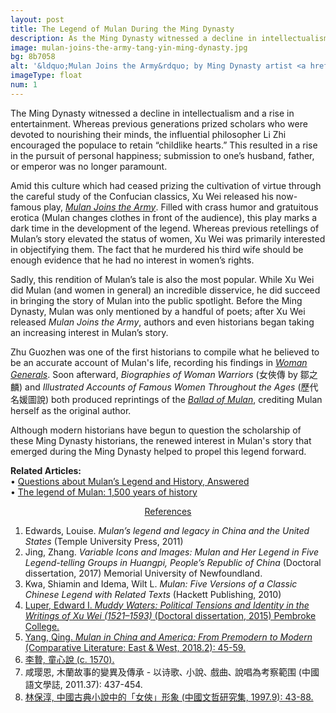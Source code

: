 ```yaml
---
layout: post
title: The Legend of Mulan During the Ming Dynasty
description: As the Ming Dynasty witnessed a decline in intellectualism and a rise in entertainment, Mulan’s story ceased being a tale of virtue and, instead, focused on humor.
image: mulan-joins-the-army-tang-yin-ming-dynasty.jpg
bg: 8b7058
alt: '&ldquo;Mulan Joins the Army&rdquo; by Ming Dynasty artist <a href="https://en.wikipedia.org/wiki/Tang_Yin">Tang Yin</a> (Public domain).'
imageType: float
num: 1
---
```


The Ming Dynasty witnessed a decline in intellectualism and a rise in entertainment. Whereas previous generations prized scholars who were devoted to nourishing their minds, the influential philosopher Li Zhi encouraged the populace to retain &ldquo;childlike hearts.&rdquo; This resulted in a rise in the pursuit of personal happiness; submission to one&rsquo;s husband, father, or emperor was no longer paramount.

Amid this culture which had ceased prizing the cultivation of virtue through the careful study of the Confucian classics, Xu Wei released his now-famous play, <a href="/pages/ming/mulan-joins-the-army-xu-wei"><i>Mulan Joins the Army</i></a>. Filled with crass humor and gratuitous erotica (Mulan changes clothes in front of the audience), this play marks a dark time in the development of the legend. Whereas previous retellings of Mulan&rsquo;s story elevated the status of women, Xu Wei was primarily interested in objectifying them. The fact that he murdered his third wife should be enough evidence that he had no interest in women&rsquo;s rights.

Sadly, this rendition of Mulan&rsquo;s tale is also the most popular. While Xu Wei did Mulan (and women in general) an incredible disservice, he did succeed in bringing the story of Mulan into the public spotlight. Before the Ming Dynasty, Mulan was only mentioned by a handful of poets; after Xu Wei released <i>Mulan Joins the Army</i>, authors and even historians began taking an increasing interest in Mulan&rsquo;s story.

Zhu Guozhen was one of the first historians to compile what he believed to be an accurate account of Mulan's life, recording his findings in [*Woman Generals*](/pages/ming/women-generals). Soon afterward, *Biographies of Woman Warriors* (&#22899;&#20448;&#20659; by &#37138;&#20043;&#40607;) and *Illustrated Accounts of Famous Women Throughout the Ages* (&#27511;&#20195;&#21517;&#23195;&#22294;&#35498;) both produced reprintings of the [*Ballad of Mulan*](/pages/northern-wei/ballad-of-mulan), crediting Mulan herself as the original author.

Although modern historians have begun to question the scholarship of these Ming Dynasty historians, the renewed interest in Mulan's story that emerged during the Ming Dynasty helped to propel this legend forward.

**Related Articles:**<br />
&bull; [Questions about Mulan’s Legend and History, Answered](/pages/overview/questions-about-mulans-legend-and-history)<br />
&bull; [The legend of Mulan: 1,500 years of history](/pages/overview/history-of-legend-of-mulan)


<center><a id="note_link" href="#" onclick="toggle_note(); return false;">References <span id="show_note_icon"></span></a></center>

<div id="note">
<ol>
<li>Edwards, Louise. <i>Mulan’s legend and legacy in China and the United States</i> (Temple University Press, 2011)</li> <!--everything-->
<li>Jing, Zhang. <i>Variable Icons and Images: Mulan and Her Legend in Five Legend-telling Groups in Huangpi, People&rsquo;s Republic of China</i> (Doctoral dissertation, 2017) Memorial University of Newfoundland.</li><!--everything-->
<li>Kwa, Shiamin and Idema, Wilt L. <i>Mulan: Five Versions of a Classic Chinese Legend with Related Texts</i> (Hackett Publishing, 2010)</li> <!--everything-->
<li><a href="https://ora.ox.ac.uk/objects/uuid:55ced870-5835-4b7a-b4b7-ac61def1a116/download_file?safe_filename=Full%2BDPhil%2BThesis%252C%2BMuddy%2BWaters.pdf&file_format=application%2Fpdf&type_of_work=Thesis">Luper, Edward I. <i>Muddy Waters: Political Tensions and Identity in the Writings of Xu Wei (1521&ndash;1593)</i> (Doctoral dissertation, 2015) Pembroke College.</a></li>
<li><a href="https://doi.org/10.1080/25723618.2018.1482681">Yang, Qing. <i>Mulan in China and America: From Premodern to Modern</i> (Comparative Literature: East & West, 2018.2): 45-59.</a></li>
<li><a href="https://ctext.org/wiki.pl?if=gb&chapter=279842">&#26446;&#36100;, &#31461;&#24515;&#35498; (c. 1570).</a></li>
<li>&#21688;&#29838;&#24681;, &#26408;&#34349;&#25925;&#20107;&#30340;&#35722;&#30064;&#21450;&#20659;&#25215; - &#20197;&#35799;&#27468;&#65380; &#23567;&#35498;&#65380; &#25138;&#26354;&#65380; &#35498;&#21809;&#28858;&#32771;&#23519;&#31684;&#22260; (&#20013;&#22283;&#35486;&#25991;&#23416;&#35468;, 2011.37): 437-454.</li><!--everything-->
<li><a href="http://tkuir.lib.tku.edu.tw:8080/dspace/bitstream/987654321/40477/1/%E4%B8%AD%E5%9C%8B%E5%8F%A4%E5%85%B8%E5%B0%8F%E8%AA%AA%E4%B8%AD%E7%9A%84%E3%80%8C%E5%A5%B3%E4%BF%A0%E3%80%8D%E5%BD%A2%E8%B1%A1.pdf">&#26519;&#20445;&#28147;, &#20013;&#22283;&#21476;&#20856;&#23567;&#35498;&#20013;&#30340;&#12300;&#22899;&#20448;&#12301;&#24418;&#35937; (&#20013;&#22283;&#25991;&#21746;&#30740;&#31350;&#38598;, 1997.9): 43-88.</a></li>
</ol>
</div>

<script type="text/javascript" src="/assets/js/toggle_note.js"></script>
